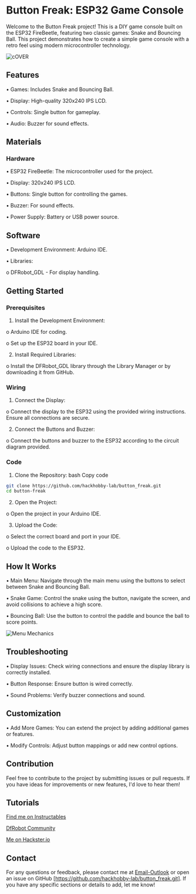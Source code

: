 # Button Freak: ESP32 Game Console


Welcome to the Button Freak project! This is a DIY game console built on the ESP32 FireBeetle, featuring two classic games: Snake and Bouncing Ball. This project demonstrates how to create a simple game console with a retro feel using modern microcontroller technology.

<!-- Replace with an image of your project -->

![cOVER](https://github.com/user-attachments/assets/aa5de0c7-985e-4ebf-b327-b514187e0488)

## Features



•	Games: Includes Snake and Bouncing Ball.

•	Display: High-quality 320x240 IPS LCD.

•	Controls: Single button for gameplay.

•	Audio: Buzzer for sound effects.



## Materials


### Hardware


•	ESP32 FireBeetle: The microcontroller used for the project.

•	Display: 320x240 IPS LCD.

•	Buttons: Single button for controlling the games.

•	Buzzer: For sound effects.

•	Power Supply: Battery or USB power source.



## Software


•	Development Environment: Arduino IDE.

•	Libraries:

o	DFRobot_GDL - For display handling.


## Getting Started


### Prerequisites


1.	Install the Development Environment:

o	Arduino IDE for coding.

o	Set up the ESP32 board in your IDE.

2.	Install Required Libraries:

o	Install the DFRobot_GDL library through the Library Manager or by downloading it from GitHub.


### Wiring


1.	Connect the Display:

o	Connect the display to the ESP32 using the provided wiring instructions. 
Ensure all connections are secure.

2.	Connect the Buttons and Buzzer:

o	Connect the buttons and buzzer to the ESP32 according to the circuit diagram provided.


### Code


1.	Clone the Repository:
bash
Copy code
```bash
git clone https://github.com/hackhobby-lab/button_freak.git
cd button-freak 

```

2.	Open the Project:

o	Open the project in your Arduino IDE.

3.	Upload the Code:

o	Select the correct board and port in your IDE.

o	Upload the code to the ESP32.




## How It Works


•	Main Menu: Navigate through the main menu using the buttons to select between Snake and Bouncing Ball.

•	Snake Game: Control the snake using the button, navigate the screen, and avoid collisions to achieve a high score.

•	Bouncing Ball: Use the button to control the paddle and bounce the ball to score points.


![Menu Mechanics](https://github.com/user-attachments/assets/e5faf5e7-febf-4098-b804-da91a8427482)



## Troubleshooting


•	Display Issues: Check wiring connections and ensure the display library is correctly installed.

•	Button Response: Ensure button is wired correctly.

•	Sound Problems: Verify buzzer connections and sound.


## Customization


•	Add More Games: You can extend the project by adding additional games or features.

•	Modify Controls: Adjust button mappings or add new control options.


## Contribution


Feel free to contribute to the project by submitting issues or pull requests. If you have ideas for improvements or new features, I'd love to hear them!

## Tutorials

[Find me on Instructables](https://www.instructables.com/Button-Freak-DIY-ESP32-Game-Console-Make-Yours-Now/) 

[DfRobot Community](https://community.dfrobot.com/makelog-314524.html)

[Me on Hackster.io](https://www.hackster.io/Hackhobby_Lab/button-freak-diy-esp32-game-console-make-yours-now-6681fa)




## Contact


For any questions or feedback, please contact me at [Email-Outlook](hamza78685@outlook.com) or open an issue on GitHub [https://github.com/hackhobby-lab/button_freak.git].
If you have any specific sections or details to add, let me know!

